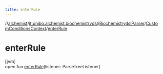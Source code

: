 ```yaml
---
title: enterRule
---
```

//[alchemist](../../../../index.html)/[it.unibo.alchemist.biochemistrydsl](../../index.html)/[BiochemistrydslParser](../index.html)/[CustomConditionsContext](index.html)/[enterRule](enter-rule.html)



# enterRule



[jvm]\
open fun [enterRule](enter-rule.html)(listener: ParseTreeListener)




